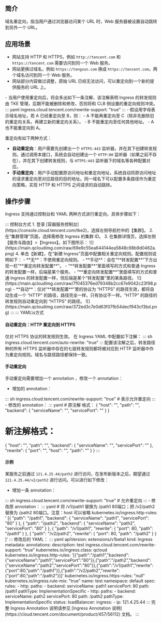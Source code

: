 ## 简介

域名重定向，指当用户通过浏览器访问某个 URL 时，Web 服务器被设置自动跳转到另外一个 URL。


## 应用场景

- 网站支持 HTTP 和 HTTPS，例如 `http://tencent.com` 和 `https://tencent.com` 需要访问到同一个 Web 服务。
- 网站更换过域名，例如 `https://tengxun.com` 换成 `https://tencent.com`，两个域名访问到同一个 Web 服务。
- 网站部分内容做过调整，原始 URL 已经无法访问，可以重定向到一个新的提供服务的 URL 上。


<dx-alert infotype="notice" title="">
- 当用户使用重定向后，将会多出如下一条注解，该注解表明 Ingress 的转发规则由 TKE 管理，后期不能被删除和修改，否则将和 CLB 侧设置的重定向规则冲突。
<dx-codeblock>
:::  yaml
ingress.cloud.tencent.com/rewrite-support: "true"
:::
</dx-codeblock>
- 假设用字母表示域名地址，若 A 已经重定向至 B，则：
  - A 不能再重定向至 C（除非先删除旧的重定向关系，再建立新的重定向关系）。
  - B 不能重定向至任何其他地址。
  - A 也不能重定向到 A。
</dx-alert>




重定向有如下两种方式：
- **自动重定向**：用户需要先创建出一个 `HTTPS:443` 监听器，并在其下创建转发规则。通过调用本接口，系统会自动创建出一个 `HTTP:80` 监听器（如果之前不存在），并在其下创建转发规则，与 `HTTPS:443` 监听器下的域名等各种配置对应。
- **手动重定向**：用户手动配置原访问地址和重定向地址，系统自动将原访问地址的请求重定向至对应路径的目的地址。同一域名下可以配置多条路径作为重定向策略，实现 HTTP 和 HTTPS 之间请求的自动跳转。






## 操作步骤


Ingress 支持通过控制台和 YAML 两种方式进行重定向，具体步骤如下：


<dx-tabs>
::: 控制台方式
1. 登录 [容器服务控制台](https://console.cloud.tencent.com/tke2)，选择左侧导航栏中的【集群】。
2. 在“集群管理”页面，选择需修改 Ingress 的集群 ID。
3. 在集群详情页，选择左侧【服务与路由】>【Ingress】。如下图所示：
   ![](https://main.qcloudimg.com/raw/69e9c55ea644144ea5848c98b9d0462a.png)
4. 单击【新建】，在“新建 Ingress”页面中配置相关重定向规则。配置规则说明如下：
   - **无**：不使用重定向规则。
   - **手动**：会在“**转发配置**”下方出现一栏“**重定向转发配置**”。
     - “**转发配置**”里面填写的方式和普通 Ingress 的转发配置一样，后端是某个服务。
     - “**重定向转发配置**”里面填写的方式和普通 Ingress 的转发配置一样，但后端是某个“转发配置”里的某条路径。
       ![](https://main.qcloudimg.com/raw/7f045376ed79348b2cc67e9042c23f98.png)
   - **自动**：仅对“**转发配置**”里的协议为 “HTTPS” 的路径生效，都将自动生成一个 “HTTP” 的路径，路径完全一样，只有协议不一样。“HTTP” 的路径的转发规则自动重定向到 “HTTPS” 的路径。
     ![](https://main.qcloudimg.com/raw/372ed3c7e0d63f07fb54decf943cf3bd.png)
:::
::: YAML\s方式

#### 自动重定向：HTTP 重定向到 HTTPS

<dx-alert infotype="notice" title="">
仅对 HTTPS 协议的转发规则生效。
</dx-alert>
在 Ingress YAML 中配置如下注解：
<dx-codeblock>
:::  sh
ingress.cloud.tencent.com/auto-rewrite: "true"
:::
</dx-codeblock>
配置该注解之后，转发路径种的所有 HTTPS 监听器中存在的七层转发规则都将被对应到 HTTP 监听器中作为重定向规则。域名与路径路径都保持一致。




#### 手动重定向

手动重定向需要增加一个 annotation ，修改一个 annotation：
- 增加的 annotation：
<dx-codeblock>
:::  sh
ingress.cloud.tencent.com/rewrite-support: "true"  # 表示允许重定向
:::
</dx-codeblock>
- 修改的 annotation：
<dx-codeblock>
:::  yaml
# 原注解 格式：
{
	"host": "<domain>",
	"path": "<path>",
	"backend": {
		"serviceName": "<service name>",
		"servicePort": "<service port>"
	}
}
  
# 新注解格式：
{
	"host": "<domain>",
	"path": "<path>",
	"backend": {
		"serviceName": "<service name>",
		"servicePort": "<service port>"
	},
	"rewrite": {
		"port": "<rewrite-port>",
		"host": "<rewrite-domain>",
		"path": "<rewrite-path>"
	}
}
:::
</dx-codeblock>


#### 示例

某服务之前通过 `121.4.25.44/path2` 进行访问，在发布新版本之后，期望通过 `121.4.25.44/v2/path2` 进行访问。可以进行如下修改：

- 增加一条 annotation：
<dx-codeblock>
:::  sh
ingress.cloud.tencent.com/rewrite-support: "true"   # 允许重定向
:::
</dx-codeblock>
- 修改原 annotation：
<dx-codeblock>
:::  yaml
# 将 /v1/path1 替换为 /path1 80端口；把 /v2/path2 替换为 /path2 80端口。注意：host 可以省略
kubernetes.io/ingress.http-rules: '
[{
		"path": "/path1",
		"backend": {
			"serviceName": "path1",
			"servicePort": "80"
		}
	},
	{
		"path": "/path2",
		"backend": {
			"serviceName": "path2",
			"servicePort": "80"
		}
	},
	{
		"path": "/v1/path1",
		"rewrite": {
			"port": 80,
			"path": "/path1"
		}
	},
	{
		"path": "/v2/path2",
		"rewrite": {
			"port": 80,
			"path": "/path2"
		}
	}
]'   
:::
</dx-codeblock>修改后的 YAML：
<dx-codeblock>
:::  yaml
  apiVersion: extensions/v1beta1
  kind: Ingress
  metadata: 
    annotations: 
      description: test
      ingress.cloud.tencent.com/rewrite-support: "true"
      kubernetes.io/ingress.class: qcloud
      kubernetes.io/ingress.http-rules: '[{"path":"/path1","backend":{"serviceName":"path1","servicePort":"80"}},{"path":"/path2","backend":{"serviceName":"path2","servicePort":"80"}},{"path":"/v1/path1","rewrite":{"port":80,"path":"/path1"}},{"path":"/v2/path2","rewrite":{"port":80,"path":"/path2"}}]'
      kubernetes.io/ingress.https-rules: "null"
      kubernetes.io/ingress.rule-mix: "true"
    name: test
    namespace: default
  spec: 
    rules: 
    - http: 
        paths: 
        - backend: 
            serviceName: path1
            servicePort: 80
          path: /path1
          pathType: ImplementationSpecific
    - http: 
        paths: 
        - backend: 
            serviceName: path2
            servicePort: 80
          path: /path2
          pathType: ImplementationSpecific
  status: 
    loadBalancer: 
      ingress: 
      - ip: 121.4.25.44
:::
</dx-codeblock>完整 Ingress Annotation 说明请参见 [Ingress Annotation 说明](https://cloud.tencent.com/document/product/457/56112) 文档。
:::
</dx-tabs>


